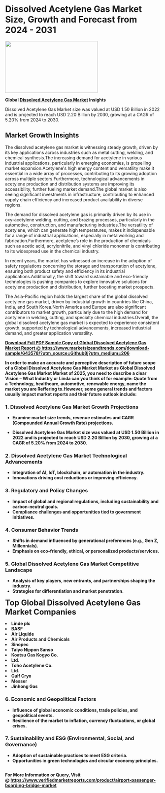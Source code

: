 <H1>Dissolved Acetylene Gas Market Size, Growth and Forecast from 2024 - 2031</H1><img class="aligncenter size-medium wp-image-584254" src="https://thirdeyenews.in/wp-content/uploads/2024/09/Global-Market-Research-300x168.jpeg" alt="" width="300" height="168" /><p><strong>Global&nbsp;<a href="https://www.marketsizeandtrends.com/download-sample/643578/?utm_source=Github8j?utm_medium=206">Dissolved Acetylene Gas Market</a> Insights</strong></p><p>Dissolved Acetylene Gas Market size was valued at USD 1.50 Billion in 2022 and is projected to reach USD 2.20 Billion by 2030, growing at a CAGR of 5.20% from 2024 to 2030.</p><p><h2>Market Growth Insights</h2> <p>The dissolved acetylene gas market is witnessing steady growth, driven by its key applications across industries such as metal cutting, welding, and chemical synthesis.The increasing demand for acetylene in various industrial applications, particularly in emerging economies, is propelling market expansion.Acetylene's high energy content and versatility make it essential in a wide array of processes, contributing to its growing adoption across multiple sectors.Furthermore, technological advancements in acetylene production and distribution systems are improving its accessibility, further fueling market demand.The global market is also seeing significant investments in infrastructure, contributing to enhanced supply chain efficiency and increased product availability in diverse regions.</p> <p><strong><a href="#"></a></strong></p> <p>The demand for dissolved acetylene gas is primarily driven by its use in oxy-acetylene welding, cutting, and brazing processes, particularly in the automotive, construction, and manufacturing industries.The versatility of acetylene, which can generate high temperatures, makes it indispensable for a range of industrial applications, especially in metalworking and fabrication.Furthermore, acetylene’s role in the production of chemicals such as acetic acid, acrylonitrile, and vinyl chloride monomer is contributing to its widespread use in the chemical industry.</p> <p>In recent years, the market has witnessed an increase in the adoption of safety regulations concerning the storage and transportation of acetylene, ensuring both product safety and efficiency in its industrial applications.Additionally, the shift toward sustainable and eco-friendly technologies is pushing companies to explore innovative solutions for acetylene production and distribution, further boosting market prospects.</p> <p>The Asia-Pacific region holds the largest share of the global dissolved acetylene gas market, driven by industrial growth in countries like China, India, and South Korea.North America and Europe are also significant contributors to market growth, particularly due to the high demand for acetylene in welding, cutting, and specialty chemical industries.Overall, the global dissolved acetylene gas market is expected to experience consistent growth, supported by technological advancements, increased industrial demand, and greater application versatility.</p> <p><strong><a href="#"></p><p><span class=""><strong>Download Full PDF Sample Copy of Global Dissolved Acetylene Gas Market Report</strong> @ <a href="https://www.marketsizeandtrends.com/download-sample/643578/?utm_source=Github8j?utm_medium=206" target="_blank">https://www.marketsizeandtrends.com/download-sample/643578/?utm_source=Github8j?utm_medium=206</a></span></p><p>In order to make an accurate and perceptive description of future scope of a Global&nbsp;Dissolved Acetylene Gas Market Market as Global&nbsp;Dissolved Acetylene Gas Market Market of 2025, you need to describe a clear Vision &ndash; What Industry or Linda can you think of for example: Quote from a Technology, healthcare, automotive, renewable energy, name the market you are Reffering to.However, some general trends and factors usually impact market reports and their future outlook include:</p><h3>1.&nbsp;<strong>Dissolved Acetylene Gas Market Growth Projections</strong></h3><ul><li>Examine market size trends, revenue estimates and CAGR (Compounded Annual Growth Rate) projections.</li><li><p>Dissolved Acetylene Gas Market size was valued at USD 1.50 Billion in 2022 and is projected to reach USD 2.20 Billion by 2030, growing at a CAGR of 5.20% from 2024 to 2030.</p></li></ul><h3>2.&nbsp;<strong>Dissolved Acetylene Gas Market Technological Advancements</strong></h3><ul><li>Integration of AI, IoT, blockchain, or automation in the industry.</li><li>Innovations driving cost reductions or improving efficiency.</li></ul><h3>3.&nbsp;<strong>Regulatory and Policy Changes</strong></h3><ul><li>Impact of global and regional regulations, including sustainability and carbon-neutral goals.</li><li>Compliance challenges and opportunities tied to government initiatives.</li></ul><h3>4.&nbsp;<strong>Consumer Behavior Trends</strong></h3><ul><li>Shifts in demand influenced by generational preferences (e.g., Gen Z, Millennials).</li><li>Emphasis on eco-friendly, ethical, or personalized products/services.</li></ul><h3>5.&nbsp;<strong>Global Dissolved Acetylene Gas Market Competitive Landscape</strong></h3><ul><li>Analysis of key players, new entrants, and partnerships shaping the industry.</li><li>Strategies for differentiation and market penetration.</li></ul><p data-pm-slice="1 1 []"><span style="color: inherit; font-family: inherit; font-size: 25px;">Top Global Dissolved Acetylene Gas Market Companies</span></p><div class="" data-test-id=""><p><li>Linde plc</li><li> BASF</li><li> Air Liquide</li><li> Air Products and Chemicals</li><li> Sinopec</li><li> Taiyo Nippon Sanso</li><li> Koatsu Gas Kogyo Co.</li><li> Ltd.</li><li> Toho Acetylene Co.</li><li> Ltd.</li><li> Gulf Cryo</li><li> Messer</li><li> Jinhong Gas</li></p></div><h3>6.&nbsp;<strong>Economic and Geopolitical Factors</strong></h3><ul><li>Influence of global economic conditions, trade policies, and geopolitical events.</li><li>Resilience of the market to inflation, currency fluctuations, or global crises.</li></ul><h3>7.&nbsp;<strong>Sustainability and ESG (Environmental, Social, and Governance)</strong></h3><ul><li>Adoption of sustainable practices to meet ESG criteria.</li><li>Opportunities in green technologies and circular economy principles.</li></ul><h2><strong style="font-size: 14px;">For More Information or Query, Visit @&nbsp;</strong><a style="background-color: #ffffff; font-size: 14px;" href="https://www.marketsizeandtrends.com/report/dissolved-acetylene-gas-market/" target="_blank">https://www.verifiedmarketreports.com/product/airport-passenger-boarding-bridge-market</a></h2>